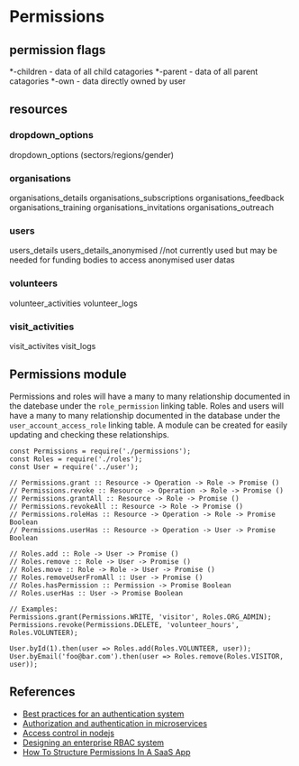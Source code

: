 # Permissions

## permission flags
*-children - data of all child catagories
*-parent - data of all parent catagories
*-own - data directly owned by user

## resources

### dropdown_options
dropdown_options (sectors/regions/gender)

### organisations
organisations_details
organisations_subscriptions
organisations_feedback
organisations_training
organisations_invitations
organisations_outreach

### users
users_details
users_details_anonymised //not currently used but may be needed for funding bodies to access anonymised user datas

### volunteers
volunteer_activities
volunteer_logs

### visit_activities
visit_activites
visit_logs

## Permissions module

Permissions and roles will have a many to many relationship documented in the datebase under the `role_permission` linking table.
Roles and users will have a many to many relationship documented in the database under the `user_account_access_role` linking table.
A module can be created for easily updating and checking these relationships.

```
const Permissions = require('./permissions');
const Roles = require('./roles');
const User = require('../user');

// Permissions.grant :: Resource -> Operation -> Role -> Promise ()
// Permissions.revoke :: Resource -> Operation -> Role -> Promise ()
// Permissions.grantAll :: Resource -> Role -> Promise ()
// Permissions.revokeAll :: Resource -> Role -> Promise ()
// Permissions.roleHas :: Resource -> Operation -> Role -> Promise Boolean
// Permissions.userHas :: Resource -> Operation -> User -> Promise Boolean

// Roles.add :: Role -> User -> Promise ()
// Roles.remove :: Role -> User -> Promise ()
// Roles.move :: Role -> Role -> User -> Promise ()
// Roles.removeUserFromAll :: User -> Promise ()
// Roles.hasPermission :: Permission -> Promise Boolean
// Roles.userHas :: User -> Promise Boolean

// Examples:
Permissions.grant(Permissions.WRITE, 'visitor', Roles.ORG_ADMIN);
Permissions.revoke(Permissions.DELETE, 'volunteer_hours', Roles.VOLUNTEER);

User.byId(1).then(user => Roles.add(Roles.VOLUNTEER, user));
User.byEmail('foo@bar.com').then(user => Roles.remove(Roles.VISITOR, user));

```

## References

- [Best practices for an authentication system](https://cybersecurity.ieee.org/blog/2016/06/02/design-best-practices-for-an-authentication-system/)
- [Authorization and authentication in microservices](https://initiate.andela.com/how-we-solved-authentication-and-authorization-in-our-microservice-architecture-994539d1b6e6)
- [Access control in nodejs](https://blog.nodeswat.com/implement-access-control-in-node-js-8567e7b484d1)
- [Designing an enterprise RBAC system](https://hackernoon.com/designing-an-enterprise-role-based-access-control-rbac-system-96e645c659b7)  
- [How To Structure Permissions In A SaaS App](https://heapanalytics.com/blog/engineering/structure-permissions-saas-app)